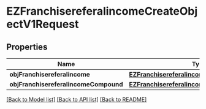 # EZFranchisereferalincomeCreateObjectV1Request

## Properties
Name | Type | Description | Notes
------------ | ------------- | ------------- | -------------
**objFranchisereferalincome** | [**EZFranchisereferalincomeRequest***](EZFranchisereferalincomeRequest.md) |  | [optional] 
**objFranchisereferalincomeCompound** | [**EZFranchisereferalincomeRequestCompound***](EZFranchisereferalincomeRequestCompound.md) |  | [optional] 

[[Back to Model list]](../README.md#documentation-for-models) [[Back to API list]](../README.md#documentation-for-api-endpoints) [[Back to README]](../README.md)


